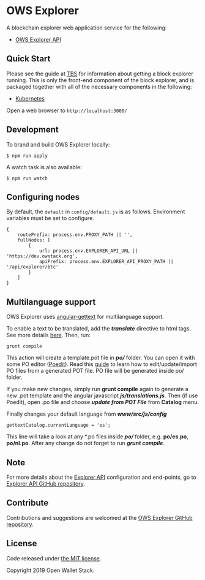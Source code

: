 OWS Explorer
======

A blockchain explorer web application service for the following:

- [OWS Explorer API](https://github.com/owstack/explorer-api)

## Quick Start

Please see the guide at [TBS]() for information about getting a block explorer running. This is only the front-end component of the block explorer, and is packaged together with all of the necessary components in the following:

- [Kubernetes](https://github.com/owstack/kubernetes)

Open a web browser to `http://localhost:3000/`

## Development

To brand and build OWS Explorer locally:

```
$ npm run apply
```

A watch task is also available:

```
$ npm run watch
```

## Configuring nodes

By default, the `default` in `config/default.js` is as follows.  Environment variables must be set to configure.

```
{
    routePrefix: process.env.PROXY_PATH || '',
    fullNodes: [
        {
            url: process.env.EXPLORER_API_URL || 'https://dev.owstack.org',
            apiPrefix: process.env.EXPLORER_API_PROXY_PATH || '/api/explorer/btc'
        }
    ]
}
```

## Multilanguage support

OWS Explorer uses [angular-gettext](http://angular-gettext.rocketeer.be) for multilanguage support.

To enable a text to be translated, add the ***translate*** directive to html tags. See more details [here](http://angular-gettext.rocketeer.be/dev-guide/annotate/). Then, run:

```
grunt compile
```

This action will create a template.pot file in ***po/*** folder. You can open it with some PO editor ([Poedit](http://poedit.net)). Read this [guide](http://angular-gettext.rocketeer.be/dev-guide/translate/) to learn how to edit/update/import PO files from a generated POT file. PO file will be generated inside po/ folder.

If you make new changes, simply run **grunt compile** again to generate a new .pot template and the angular javascript ***js/translations.js***. Then (if use Poedit), open .po file and choose ***update from POT File*** from **Catalog** menu.

Finally changes your default language from ***www/src/js/config***

```
gettextCatalog.currentLanguage = 'es';
```

This line will take a look at any *.po files inside ***po/*** folder, e.g.
**po/es.po**, **po/nl.po**. After any change do not forget to run ***grunt
compile***.


## Note

For more details about the [Explorer API](https://github.com/owstack/explorer-api) configuration and end-points, go to [Explorer API GitHub repository](https://github.com/owstack/explorer-api).

## Contribute

Contributions and suggestions are welcomed at the [OWS Explorer GitHub repository](https://github.com/owstack/ows-explorer).


## License

Code released under [the MIT license](https://github.com/owstack/ows-explorer/blob/master/LICENSE).

Copyright 2019 Open Wallet Stack.
